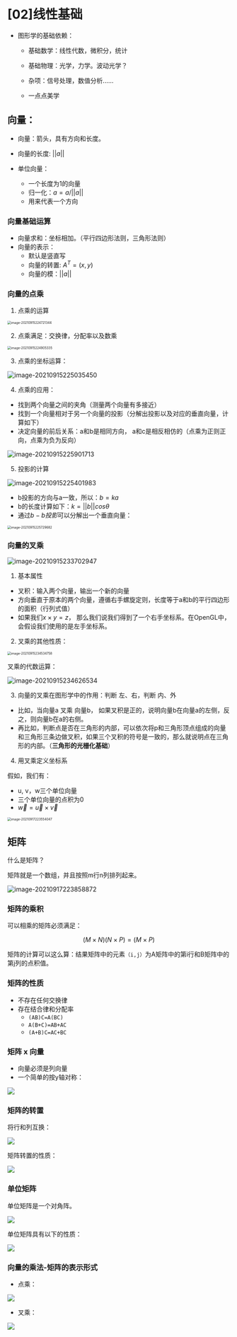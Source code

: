 

# [02]线性基础

- 图形学的基础依赖：

  - 基础数学：线性代数，微积分，统计
  - 基础物理：光学，力学。波动光学？
  - 杂项：信号处理，数值分析......

  - 一点点美学

## 向量：

- 向量：箭头，具有方向和长度。

- 向量的长度: $||a||$

- 单位向量：
  - 一个长度为1的向量
  - 归一化：$a = a / ||a||$
  - 用来代表一个方向
  
### 向量基础运算  

- 向量求和：坐标相加。（平行四边形法则，三角形法则）
- 向量的表示： 
  - 默认是竖直写
  - 向量的转置: $A^T=(x,y)$
  - 向量的模：$||a||$
  
### 向量的点乘

1. 点乘的运算

<img src="imgs/image-20210915224721344.png" alt="image-20210915224721344" style="zoom:50%;" />

2. 点乘满足：交换律，分配率以及数乘

<img src="imgs/image-20210915224905335.png" alt="image-20210915224905335" style="zoom:50%;" />

3. 点乘的坐标运算：

![image-20210915225035450](imgs/image-20210915225035450.png)


4. 点乘的应用：

- 找到两个向量之间的夹角（测量两个向量有多接近）
- 找到一个向量相对于另一个向量的投影（分解出投影以及对应的垂直向量，计算如下）
-  决定向量的前后关系：a和b是相同方向， a和c是相反相仿的（点乘为正则正向，点乘为负为反向）

![image-20210915225901713](imgs/image-20210915225901713.png)

5. 投影的计算

![image-20210915225401983](imgs/image-20210915225401983.png)

- b投影的方向与a一致，所以：$b=ka$
- b的长度计算如下：$k=||b||cosθ$
- 通过$b-b投影$可以分解出一个垂直向量：

<img src="imgs/image-20210915225729682.png" alt="image-20210915225729682" style="zoom:50%;" />

### 向量的叉乘

![image-20210915233702947](imgs/image-20210915233702947.png)

1. 基本属性

- 叉积：输入两个向量，输出一个新的向量
- 方向垂直于原本的两个向量，遵循右手螺旋定则，长度等于a和b的平行四边形的面积（行列式值）
- 如果我们$x \times y = z$， 那么我们说我们得到了一个右手坐标系。在OpenGL中，会假设我们使用的是左手坐标系。

2. 叉乘的其他性质：

<img src="imgs/image-20210915234534758.png" alt="image-20210915234534758" style="zoom:50%;" />

叉乘的代数运算：

![image-20210915234626534](imgs/image-20210915234626534.png)


3. 向量的叉乘在图形学中的作用：判断 左、右，判断 内、外

- 比如，当向量a 叉乘 向量b， 如果叉积是正的，说明向量b在向量a的左侧，反之，则向量b在a的右侧。
- 再比如，判断点是否在三角形的内部，可以依次将p和三角形顶点组成的向量和三角形三条边做叉积，如果三个叉积的符号是一致的，那么就说明点在三角形的内部。（**三角形的光栅化基础**）

4. 用叉乘定义坐标系

假如，我们有：

- u, v，w三个单位向量
- 三个单位向量的点积为0
- $\vec{w} = \vec{u} \times \vec{v}$

<img src="imgs/image-20210917223554047.png" alt="image-20210917223554047" style="zoom:50%;" />

## 矩阵

什么是矩阵？

矩阵就是一个数组，并且按照m行n列排列起来。

![image-20210917223858872](imgs/image-20210917223858872.png)

### 矩阵的乘积

可以相乘的矩阵必须满足：

$$(M \times N)(N \times P) = (M \times P)$$


矩阵的计算可以这么算：结果矩阵中的元素`（i,j）`为A矩阵中的第i行和B矩阵中的第j列的点积值。

### 矩阵的性质

- 不存在任何交换律
- 存在结合律和分配率
  - `(AB)C=A(BC)`
  - `A(B+C)=AB+AC`
  - `(A+B)C=AC+BC`

### 矩阵 x 向量

- 向量必须是列向量
- 一个简单的按y轴对称：

![](imgs/2021-09-17-23-23-22.png)

### 矩阵的转置

将行和列互换：

![](imgs/2021-09-17-23-23-48.png)

矩阵转置的性质：

![](imgs/2021-09-17-23-24-02.png)

### 单位矩阵

单位矩阵是一个对角阵。

![](imgs/2021-09-17-23-24-53.png)

单位矩阵具有以下的性质：

![](imgs/2021-09-17-23-25-14.png)

### 向量的乘法-矩阵的表示形式

- 点乘：

![](imgs/2021-09-17-23-26-55.png)

- 叉乘：

![](imgs/2021-09-17-23-27-11.png)

